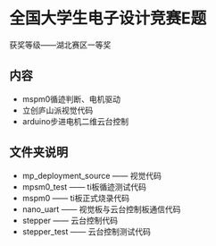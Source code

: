 # 全国大学生电子设计竞赛E题

获奖等级——湖北赛区一等奖

## 内容

- mspm0循迹判断、电机驱动
- 立创庐山派视觉代码
- arduino步进电机二维云台控制

## 文件夹说明

- mp_deployment_source —— 视觉代码
- mpsm0_test —— ti板循迹测试代码
- mspm0 —— ti板正式烧录代码
- nano_uart —— 视觉板与云台控制板通信代码
- stepper —— 云台控制代码
- stepper_test —— 云台控制测试代码
